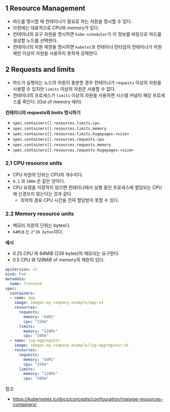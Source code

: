 ## 1 Resource Management

- 파드를 명시할 때 컨테이너가 필요로 하는 자원을 명시할 수 있다.
- 자원에는 대표적으로 CPU와 memory가 있다.
- 컨테이너의 요구 자원을 명시하면 `kube-scheduler`가 이 정보를 바탕으로 파드를 생성할 노드를 선택한다.
- 컨테이너의 자원 제한을 명시하면 `kubelet`과 컨테이너 런타임이 컨테이너가 자원 제한 이상의 자원을 사용하지 못하게 강제한다.



## 2 Requests and limits

- 파드가 실행되는 노드의 자원이 충분한 경우 컨테이너가 `requests` 이상의 자원을 사용할 수 있지만 `limits` 이상의 자원은 사용할 수 없다.
- 컨테이너의 프로세스가 `limits` 이상의 자원을 사용하면 시스템 커널이 해당 프로세스를 죽인다. (Out of memory 에러)



**컨테이너의 requests와 limits 명시하기**

- `spec.containers[].resources.limits.cpu`
- `spec.containers[].resources.limits.memory`
- `spec.containers[].resources.limits.hugepages-<size>`
- `spec.containers[].resources.requests.cpu`
- `spec.containers[].resources.requests.memory`
- `spec.containers[].resources.requests.hugepages-<size>`



### 2.1 CPU resource units

- CPU 자원의 단위는 CPU의 개수이다.
- `0.1` 과 `100m` 은 같은 양이다.
- CPU 요청을 지정하지 않으면 컨테이너에서 실행 중인 프로세스에 할당되는 CPU에 신경쓰지 않는다는 것과 같다
  - 최악의 경유 CPU 시간을 전혀 할당받지 못할 수 있다.




### 2.2 Memory resource units

- 메모리 자원의 단위는 bytes다.
- `64MiB` 는 `2^26 bytes`이다.



**예시**

- 0.25 CPU 와 64MiB (226 bytes)의 메모리는 요구한다.
- 0.5 CPU 와 128MiB of memory의 제한이 있다.

```yaml
apiVersion: v1
kind: Pod
metadata:
  name: frontend
spec:
  containers:
  - name: app
    image: images.my-company.example/app:v4
    resources:
      requests:
        memory: "64Mi"
        cpu: "250m"
      limits:
        memory: "128Mi"
        cpu: "500m"
  - name: log-aggregator
    image: images.my-company.example/log-aggregator:v6
    resources:
      requests:
        memory: "64Mi"
        cpu: "250m"
      limits:
        memory: "128Mi"
        cpu: "500m"
```



참고

- https://kubernetes.io/docs/concepts/configuration/manage-resources-containers/